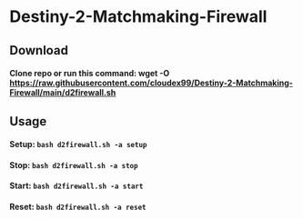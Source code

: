 # Destiny-2-Matchmaking-Firewall

## Download
#### Clone repo or run this command: wget -O https://raw.githubusercontent.com/cloudex99/Destiny-2-Matchmaking-Firewall/main/d2firewall.sh
## Usage
#### Setup: ``` bash d2firewall.sh -a setup ```
#### Stop: ``` bash d2firewall.sh -a stop ```
#### Start: ``` bash d2firewall.sh -a start ```
#### Reset: ``` bash d2firewall.sh -a reset ```
